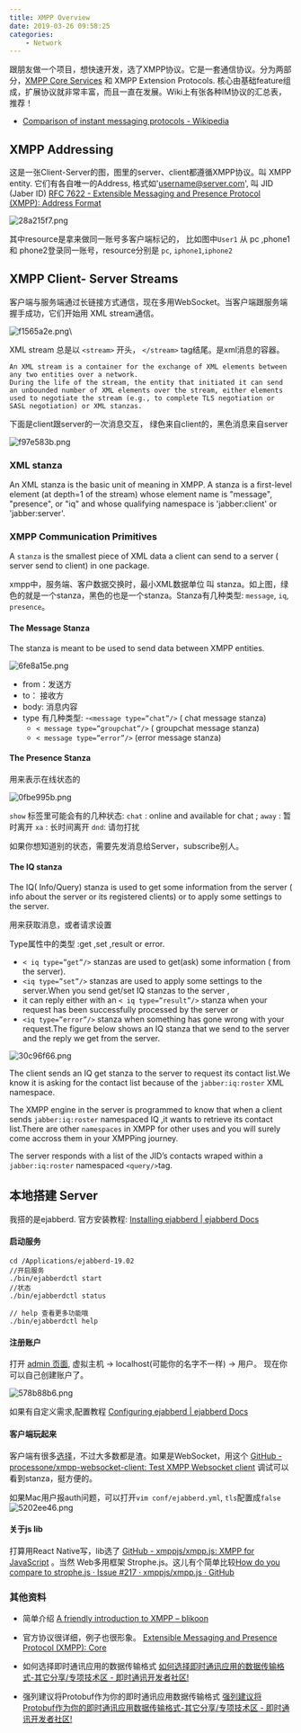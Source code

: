 ```yaml
---
title: XMPP Overview
date: 2019-03-26 09:58:25
categories: 
    - Network
---
```




跟朋友做一个项目，想快速开发，选了XMPP协议。它是一套通信协议。分为两部分，[XMPP Core Services](https://xmpp.org/rfcs/rfc6121.html#A%20Sample%20Session) 和 XMPP Extension Protocols. 核心由基础feature组成，扩展协议就非常丰富，而且一直在发展。Wiki上有张各种IM协议的汇总表，推荐！

- [Comparison of instant messaging protocols - Wikipedia](https://en.wikipedia.org/wiki/Comparison_of_instant_messaging_protocols)


## XMPP Addressing 

这是一张Client-Server的图，图里的server、client都遵循XMPP协议。叫 XMPP entity. 它们有各自唯一的Address, 格式如'username@server.com', 叫 JID (Jaber ID)
 [RFC 7622 - Extensible Messaging and Presence Protocol (XMPP): Address Format](https://datatracker.ietf.org/doc/rfc7622/)
 
 ![28a215f7.png](/img/32c16f22-9862-45e8-b15f-1b1eceb7b30f/28a215f7.png)
 
其中resource是拿来做同一账号多客户端标记的， 比如图中`User1` 从 pc ,phone1 和 phone2登录同一账号，resource分别是 `pc`, `iphone1`,`iphone2`
 
 
 ## XMPP Client- Server Streams
 
 客户端与服务端通过长链接方式通信，现在多用WebSocket。当客户端跟服务端握手成功，它们开始用 XML stream通信。
 
 ![f1565a2e.png](/img/32c16f22-9862-45e8-b15f-1b1eceb7b30f/f1565a2e.png)\

 
XML stream 总是以  ``<stream>`` 开头， ``</stream>`` tag结尾。是xml消息的容器。

```
An XML stream is a container for the exchange of XML elements between any two entities over a network. 
During the life of the stream, the entity that initiated it can send an unbounded number of XML elements over the stream, either elements used to negotiate the stream (e.g., to complete TLS negotiation or SASL negotiation) or XML stanzas. 
```

下面是client跟server的一次消息交互， 绿色来自client的，黑色消息来自server

 
  ![f97e583b.png](/img/32c16f22-9862-45e8-b15f-1b1eceb7b30f/65d38868.png)

 ### XML stanza
 An XML stanza is the basic unit of meaning in XMPP. A stanza is a first-level element (at depth=1 of the stream) whose element name is "message", "presence", or "iq" and whose qualifying namespace is 'jabber:client' or 'jabber:server'. 
 
 
 ### XMPP Communication Primitives

A `stanza` is the smallest piece of XML data a client can send to a server ( server send to client) in one package.

xmpp中，服务端、客户数据交换时，最小XML数据单位 叫 stanza。如上图，绿色的就是一个stanza，黑色的也是一个stanza。Stanza有几种类型: `message`, `iq`, `presence`。 

#### The Message Stanza

The <message/> stanza is meant to be used to send data between XMPP entities.

![6fe8a15e.png](/img/32c16f22-9862-45e8-b15f-1b1eceb7b30f/6fe8a15e.png)

 - from：发送方
 - to： 接收方
 - body: 消息内容
 - type 有几种类型:
     -`<message type=”chat”/>` ( chat message stanza) 
     - `< message type=”groupchat”/>` ( groupchat message stanza)
     - `< message type=”error”/>` (error message stanza)

#### The Presence Stanza

用来表示在线状态的
 

![0fbe995b.png](/img/32c16f22-9862-45e8-b15f-1b1eceb7b30f/0fbe995b.png)

`show` 标签里可能会有的几种状态: 
`chat` : online and available for chat ; 
`away` : 暂时离开
`xa` : 长时间离开
`dnd`: 请勿打扰

如果你想知道别的状态，需要先发消息给Server，subscribe别人。 


#### The IQ stanza
 
 The IQ( Info/Query) stanza is used to get some information from the server ( info about the server or its registered clients) or to apply some settings to the server.
 
 用来获取消息，或者请求设置
  
Type属性中的类型 :get ,set ,result or error. 
- `< iq type=”get”/>` stanzas are used to get(ask) some information ( from the server). 
- `<iq type=”set”/>` stanzas are used to apply some settings to the server.When you send get/set IQ stanzas to the server ,
- it can reply either with an `< iq type=”result”/>` stanza when your request has been successfully processed by the server or 
- `<iq type=”error”/>` stanza when something has gone wrong with your request.The figure below shows an IQ stanza that we send to the server and the reply we get from the server.


![30c96f66.png](/img/32c16f22-9862-45e8-b15f-1b1eceb7b30f/30c96f66.png)


The client sends an IQ get stanza to the server to request its contact list.We know it is asking for the contact list because of the `jabber:iq:roster` XML namespace.

The XMPP engine in the server is programmed to know that when a client sends `jabber:iq:roster` namespaced IQ ,it wants to retrieve its contact list.There are other `namespaces` in XMPP for other uses and you will surely come accross them in your XMPPing journey.

The server responds with a list of the JID’s contacts wraped within a `jabber:iq:roster` namespaced `<query/>`tag.


## 本地搭建 Server 

我搭的是ejabberd. 官方安装教程: [Installing ejabberd \| ejabberd Docs](https://docs.ejabberd.im/admin/installation/#install-on-macos)

#### 启动服务

```
cd /Applications/ejabberd-19.02
//开启服务
./bin/ejabberdctl start  
//状态
./bin/ejabberdctl status  

// help 查看更多功能哦
./bin/ejabberdctl help 
```

#### 注册账户

打开 [admin 页面](http://localhost:5280/admin/), 虚拟主机 -> localhost(可能你的名字不一样) -> 用户。 现在你可以自己创建账户了。

![578b88b6.png](/img/32c16f22-9862-45e8-b15f-1b1eceb7b30f/578b88b6.png)


如果有自定义需求,配置教程 [Configuring ejabberd \| ejabberd Docs](https://docs.ejabberd.im/admin/configuration/#mod-http-ws) 
 
#### 客户端玩起来

客户端有很多[选择](https://xmpp.org/software/clients.html)，不过大多数都是渣。如果是WebSocket，用这个 [GitHub - processone/xmpp-websocket-client: Test XMPP Websocket client](https://github.com/processone/xmpp-websocket-client) 调试可以看到stanza，挺方便的。

如果Mac用户报auth问题，可以打开`vim conf/ejabberd.yml`, `tls`配置成`false`
![5202ee46.png](/img/32c16f22-9862-45e8-b15f-1b1eceb7b30f/5202ee46.png)

#### 关于js lib
打算用React Native写，lib选了 [GitHub - xmppjs/xmpp.js: XMPP for JavaScript](https://github.com/xmppjs/xmpp.js) 。当然 Web多用框架 Strophe.js。这儿有个简单比较[How do you compare to strophe.js · Issue #217 · xmppjs/xmpp.js · GitHub](https://github.com/xmppjs/xmpp.js/issues/217)

### 其他资料

- 简单介绍 [A friendly introduction to XMPP – blikoon](https://www.blikoontech.com/xmpp/xmpp-a-soft-friendly-introduction)

- 官方协议很详细，例子也很形象。 [Extensible Messaging and Presence Protocol (XMPP): Core](https://xmpp.org/rfcs/rfc6120.html#tls)

- 如何选择即时通讯应用的数据传输格式 [如何选择即时通讯应用的数据传输格式-其它分享/专项技术区 - 即时通讯开发者社区!](http://www.52im.net/thread-276-1-1.html)
- 强列建议将Protobuf作为你的即时通讯应用数据传输格式 [强列建议将Protobuf作为你的即时通讯应用数据传输格式-其它分享/专项技术区 - 即时通讯开发者社区!](http://www.52im.net/thread-277-1-1.html) 




